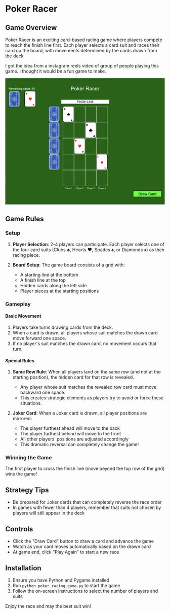 # Poker Racer

## Game Overview
Poker Racer is an exciting card-based racing game where players compete to reach the finish line first. Each player selects a card suit and races their card up the board, with movements determined by the cards drawn from the deck.

I got the idea from a instagram reels video of group of people playing this game. I thought it would be a fun game to make.

![Poker Racer Game](game_screenshot.png)

## Game Rules

### Setup
1. **Player Selection**: 2-4 players can participate. Each player selects one of the four card suits (Clubs ♣, Hearts ♥, Spades ♠, or Diamonds ♦) as their racing piece.

2. **Board Setup**: The game board consists of a grid with:
   - A starting line at the bottom
   - A finish line at the top
   - Hidden cards along the left side 
   - Player pieces at the starting positions

### Gameplay

#### Basic Movement
1. Players take turns drawing cards from the deck. 
2. When a card is drawn, all players whose suit matches the drawn card move forward one space.
3. If no player's suit matches the drawn card, no movement occurs that turn.

#### Special Rules
1. **Same Row Rule**: When all players land on the same row (and not at the starting position), the hidden card for that row is revealed.
   - Any player whose suit matches the revealed row card must move backward one space.
   - This creates strategic elements as players try to avoid or force these situations.

2. **Joker Card**: When a Joker card is drawn, all player positions are mirrored:
   - The player furthest ahead will move to the back
   - The player furthest behind will move to the front
   - All other players' positions are adjusted accordingly
   - This dramatic reversal can completely change the game!

### Winning the Game
The first player to cross the finish line (move beyond the top row of the grid) wins the game!

## Strategy Tips
- Be prepared for Joker cards that can completely reverse the race order
- In games with fewer than 4 players, remember that suits not chosen by players will still appear in the deck

## Controls
- Click the "Draw Card" button to draw a card and advance the game
- Watch as your card moves automatically based on the drawn card
- At game end, click "Play Again" to start a new race

## Installation
1. Ensure you have Python and Pygame installed
2. Run `python poker_racing_game.py` to start the game
3. Follow the on-screen instructions to select the number of players and suits



Enjoy the race and may the best suit win!
